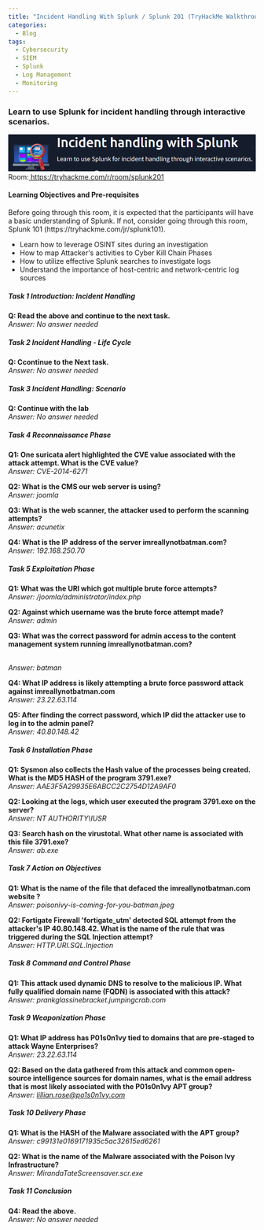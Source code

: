 ```yaml
---
title: "Incident Handling With Splunk / Splunk 201 (TryHackMe Walkthrough)"
categories:
  - Blog
tags:
  - Cybersecurity
  - SIEM
  - Splunk
  - Log Management
  - Monitoring
---
```



### Learn to use Splunk for incident handling through interactive scenarios.

<img src="/assets/images/thm_splunk_incident_handling.PNG">
Room:<a href="https://tryhackme.com/r/room/splunk201"> https://tryhackme.com/r/room/splunk201</a>


<h4>Learning Objectives and Pre-requisites</h4>
Before going through this room, it is expected that the participants will have a basic understanding of Splunk. If not, consider going through this room, Splunk 101 (https://tryhackme.com/jr/splunk101).
<ul>
	<li>Learn how to leverage OSINT sites during an investigation</li>
	<li>How to map Attacker's activities to Cyber Kill Chain Phases</li>
	<li>How to utilize effective Splunk searches to investigate logs</li>
  <li>Understand the importance of host-centric and network-centric log sources</li>
</ul>

<h5>Task 1 Introduction: Incident Handling </h5>

<strong> Q: Read the above and continue to the next task. </strong> <br>
<em> Answer: No answer needed </em>


<h5>Task 2 Incident Handling - Life Cycle </h5>

<strong> Q: Ccontinue to the Next task. </strong><br>
<em> Answer: No answer needed </em>


<h5>Task 3 Incident Handling: Scenario </h5>

<strong> Q: Continue with the lab </strong><br>
<em> Answer: No answer needed </em>

<h5>Task 4 Reconnaissance Phase </h5>

<strong> Q1: One suricata alert highlighted the CVE value associated with the attack attempt. What is the CVE value? </strong><br>
<em> Answer: CVE-2014-6271 </em><br>

<strong> Q2: What is the CMS our web server is using? </strong><br>
<em> Answer: joomla </em><br>

<strong> Q3: What is the web scanner, the attacker used to perform the scanning attempts? </strong><br>
<em> Answer: acunetix </em><br>

<strong> Q4: What is the IP address of the server imreallynotbatman.com? </strong><br>
<em> Answer: 192.168.250.70 </em><br>


<h5>Task 5 Exploitation Phase </h5>

<strong> Q1: What was the URI which got multiple brute force attempts?  </strong><br>
<em> Answer: /joomla/administrator/index.php  </em><br>

<strong> Q2: Against which username was the brute force attempt made?
  </strong><br>
<em> Answer:  admin </em><br>

<strong> Q3: What was the correct password for admin access to the content management system running imreallynotbatman.com?

  </strong><br>
<em> Answer: batman  </em><br>

<strong> Q4:  What IP address is likely attempting a brute force password attack against imreallynotbatman.com </strong><br>
<em> Answer:  23.22.63.114 </em><br>

<strong> Q5:  After finding the correct password, which IP did the attacker use to log in to the admin panel?
 </strong><br>
<em> Answer:  40.80.148.42 </em><br>


<h5>Task 6 Installation Phase</h5>
<strong> Q1: Sysmon also collects the Hash value of the processes being created. What is the MD5 HASH of the program 3791.exe?  </strong><br>
<em> Answer: AAE3F5A29935E6ABCC2C2754D12A9AF0  </em><br>

<strong> Q2:  Looking at the logs, which user executed the program 3791.exe on the server?</strong><br>
<em> Answer:  NT AUTHORITY\IUSR </em><br>


<strong> Q3:  Search hash on the virustotal. What other name is associated with this file 3791.exe? </strong><br>
<em> Answer:  ab.exe </em><br>


<h5>Task 7 Action on Objectives </h5>
<strong> Q1:  What is the name of the file that defaced the imreallynotbatman.com website ? </strong><br>
<em> Answer:   poisonivy-is-coming-for-you-batman.jpeg</em><br>

<strong> Q2:  Fortigate Firewall 'fortigate_utm' detected SQL attempt from the attacker's IP 40.80.148.42. What is the name of the rule that was triggered during the SQL Injection attempt?</strong><br>
<em> Answer:  HTTP.URI.SQL.Injection </em><br>

<h5>Task 8 Command and Control Phase </h5>
<strong> Q1: This attack used dynamic DNS to resolve to the malicious IP. What fully qualified domain name (FQDN) is associated with this attack?</strong><br>
<em> Answer: prankglassinebracket.jumpingcrab.com  </em><br>

<h5>Task 9 Weaponization Phase </h5>

<strong> Q1:   What IP address has P01s0n1vy tied to domains that are pre-staged to attack Wayne Enterprises?</strong><br>
<em> Answer:   23.22.63.114</em><br>

<strong> Q2:  Based on the data gathered from this attack and common open-source intelligence sources for domain names, what is the email address that is most likely associated with the P01s0n1vy APT group? </strong><br>
<em> Answer:  lillian.rose@po1s0n1vy.com </em><br>

<h5>Task 10 Delivery Phase </h5>

<strong> Q1: What is the HASH of the Malware associated with the APT group?  </strong><br>
<em> Answer: c99131e0169171935c5ac32615ed6261  </em><br>


<strong> Q2:  What is the name of the Malware associated with the Poison Ivy Infrastructure? </strong><br>
<em> Answer:  MirandaTateScreensaver.scr.exe </em><br>



<h5>Task 11 Conclusion </h5>


<strong> Q4:  Read the above. </strong><br>
<em> Answer:  No answer needed </em><br>